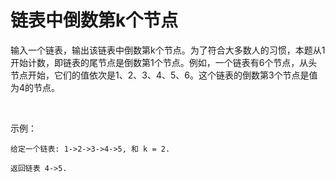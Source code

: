 #  链表中倒数第k个节点



输入一个链表，输出该链表中倒数第k个节点。为了符合大多数人的习惯，本题从1开始计数，即链表的尾节点是倒数第1个节点。例如，一个链表有6个节点，从头节点开始，它们的值依次是1、2、3、4、5、6。这个链表的倒数第3个节点是值为4的节点。

 

示例：
```
给定一个链表: 1->2->3->4->5, 和 k = 2.

返回链表 4->5.
```


